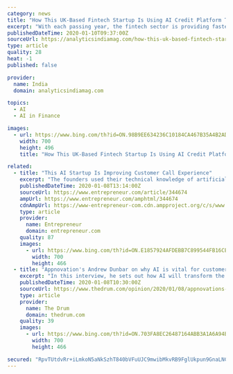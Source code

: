 ```yaml
---
category: news
title: "How This UK-Based Fintech Startup Is Using AI Credit Platform To Provide Debt Finance To SMEs"
excerpt: "With each passing year, the fintech sector is providing faster, flexible and secured consumer experience, and is protecting against the risks and vulnerabilities of traditional insurance and loans. In fact, the global fintech market size is expected to grow to $124.3 billion by the end of 2025 at a CAGR of 23.8%. With a vision of providing ..."
publishedDateTime: 2020-01-10T09:37:00Z
sourceUrl: https://analyticsindiamag.com/how-this-uk-based-fintech-startup-is-using-ai-credit-platform-to-provide-debt-finance-to-smes/
type: article
quality: 28
heat: -1
published: false

provider:
  name: India
  domain: analyticsindiamag.com

topics:
  - AI
  - AI in Finance

images:
  - url: https://www.bing.com/th?id=ON.98B9EE634236C10184CA467B35A4B2AD
    width: 700
    height: 496
    title: "How This UK-Based Fintech Startup Is Using AI Credit Platform To Provide Debt Finance To SMEs"

related:
  - title: "This AI Startup Is Improving Customer Call Experience"
    excerpt: "The founders used their technical knowledge of artificial intelligence (AI) to solve this problem and created Observe.ai. Observe.ai is a voice AI platform that performs continuous and automatic analysis on all calls at customer care centres. “Customer care service experience is very bad. The companies randomly pick up 1 per cent of the calls ..."
    publishedDateTime: 2020-01-08T13:14:00Z
    sourceUrl: https://www.entrepreneur.com/article/344674
    ampUrl: https://www.entrepreneur.com/amphtml/344674
    cdnAmpUrl: https://www-entrepreneur-com.cdn.ampproject.org/c/s/www.entrepreneur.com/amphtml/344674
    type: article
    provider:
      name: Entrepreneur
      domain: entrepreneur.com
    quality: 87
    images:
      - url: https://www.bing.com/th?id=ON.E1857924AFDEBB7C899544FB16CEE4BF
        width: 700
        height: 466
  - title: "Appnovation's Andrew Dunbar on why AI is vital for customer experience"
    excerpt: "In this interview, he sets out how AI will transform the customer experience ... I cut my teeth at large consultancies such as Sapient, where I spent a decade building and delivering enterprise platforms for a range of blue-chip brands. I then spent nearly 10 years at agencies within WPP, which was a great opportunity to absorb the ..."
    publishedDateTime: 2020-01-08T10:30:00Z
    sourceUrl: https://www.thedrum.com/opinion/2020/01/08/appnovations-andrew-dunbar-why-ai-vital-customer-experience
    type: article
    provider:
      name: The Drum
      domain: thedrum.com
    quality: 39
    images:
      - url: https://www.bing.com/th?id=ON.703FA8EC26487164ABB3A1A6A94B7EDE
        width: 700
        height: 466

secured: "RpvTUtdvRr+iLmkoN5aNkSzhT840bVFuUJC9mwibMkvRB9FglUkpun9GnaLNCVFSQ00mXQg6ySeS6lay1FUC+4lN69LzUC8TROjAsM67BExehQzTEoPYTr/Y2bPJQVoUg5xMoxXJ6n5k9OQMCF/95t7qNjexhYoHndbs7Kp4HE4AeBpgCshBFKOAonb7hBtSiT+56ZvErRzSe40oWJ0QRV1QhiiSOsaSVsmZZo5GnhWB6vVuhVEVV12Wb+YrLvRsi695F82DljgpqhAHgi20sw==;hYFd/N3VfDuVgY2bKrN/cQ=="
---
```


